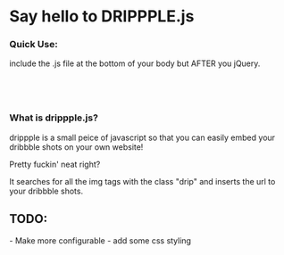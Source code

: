 <h1>Say hello to DRIPPPLE.js</h1>

<h3>Quick Use:</h3>
<p>include the .js file at the bottom of your body but AFTER you jQuery.</p>
<pre><code>
	<script src="https://ajax.googleapis.com/ajax/libs/jquery/1.11.0/jquery.min.js"></script>
	<script type='text/javascript' src='./drippple.js'></script>
</code></pre>

<h3>What is drippple.js?</h3>
<p>drippple is a small peice of javascript so that you can easily embed your dribbble shots on your own website!</p>
<p>Pretty fuckin' neat right?</p>
<p>It searches for all the img tags with the class "drip" and inserts the url to your dribbble shots.</p>




<h2>TODO:</h2>
- Make more configurable
- add some css styling
